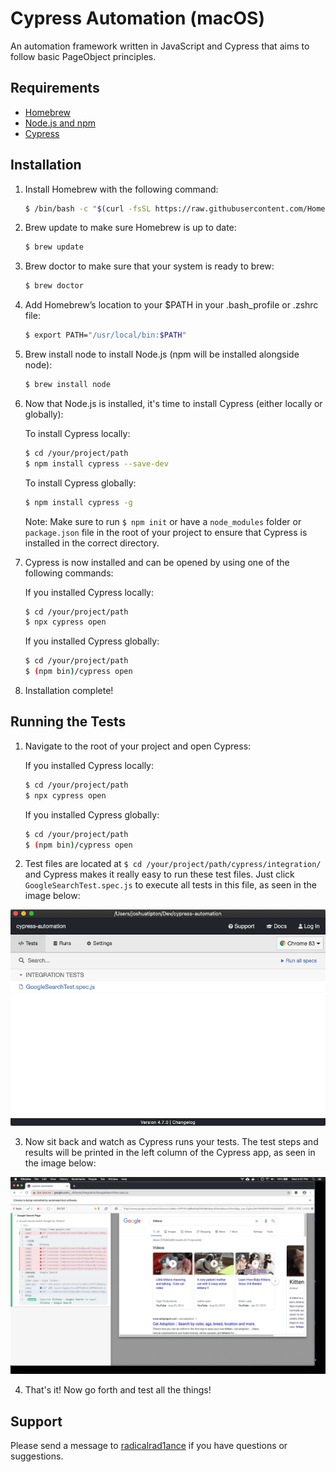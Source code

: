 # Cypress Automation (macOS)
An automation framework written in JavaScript and Cypress that aims to follow basic PageObject principles.

## Requirements
* [Homebrew](https://brew.sh/)
* [Node.js and npm](https://nodejs.org/en/)
* [Cypress](https://www.cypress.io/)

## Installation
1. Install Homebrew with the following command:

    ~~~ sh
    $ /bin/bash -c "$(curl -fsSL https://raw.githubusercontent.com/Homebrew/install/master/install.sh)"
    ~~~

2. Brew update to make sure Homebrew is up to date:

    ~~~ sh
    $ brew update
    ~~~
    
3. Brew doctor to make sure that your system is ready to brew:

    ~~~ sh
    $ brew doctor
    ~~~

4. Add Homebrew’s location to your $PATH in your .bash_profile or .zshrc file:

    ~~~ sh
    $ export PATH="/usr/local/bin:$PATH"
    ~~~

5. Brew install node to install Node.js (npm will be installed alongside node):

    ~~~ sh
    $ brew install node
    ~~~

7. Now that Node.js is installed, it's time to install Cypress (either locally or globally):
    
    To install Cypress locally:
    ~~~ sh
    $ cd /your/project/path
    $ npm install cypress --save-dev
    ~~~
    
    To install Cypress globally:
    ~~~ sh
    $ npm install cypress -g
    ~~~
    
    Note: Make sure to run `$ npm init` or have a `node_modules` folder or `package.json` file in the root of your project to ensure that Cypress is installed in the correct directory.
    
8. Cypress is now installed and can be opened by using one of the following commands:
    
    If you installed Cypress locally:
    ~~~ sh
    $ cd /your/project/path
    $ npx cypress open
    ~~~
    
    If you installed Cypress globally:
    ~~~ sh
    $ cd /your/project/path
    $ (npm bin)/cypress open
    ~~~

9. Installation complete!

## Running the Tests

1. Navigate to the root of your project and open Cypress:

    If you installed Cypress locally:
    ~~~ sh
    $ cd /your/project/path
    $ npx cypress open
    ~~~
    
    If you installed Cypress globally:
    ~~~ sh
    $ cd /your/project/path
    $ (npm bin)/cypress open
    ~~~
    
2. Test files are located at `$ cd /your/project/path/cypress/integration/` and Cypress makes it really easy to run these test files. Just click `GoogleSearchTest.spec.js` to execute all tests in this file, as seen in the image below:

<p align="center">
  <img src="https://github.com/rad-1/cypress-automation/blob/master/readme/images/readme-one.png">
</p>

3. Now sit back and watch as Cypress runs your tests. The test steps and results will be printed in the left column of the Cypress app, as seen in the image below:


<p align="center">
  <img src="https://github.com/rad-1/cypress-automation/blob/master/readme/images/readme-two.png">
</p>

4. That's it! Now go forth and test all the things!

## Support
Please send a message to [radicalrad1ance](https://github.com/radicalrad1ance/) if you have questions or suggestions.
